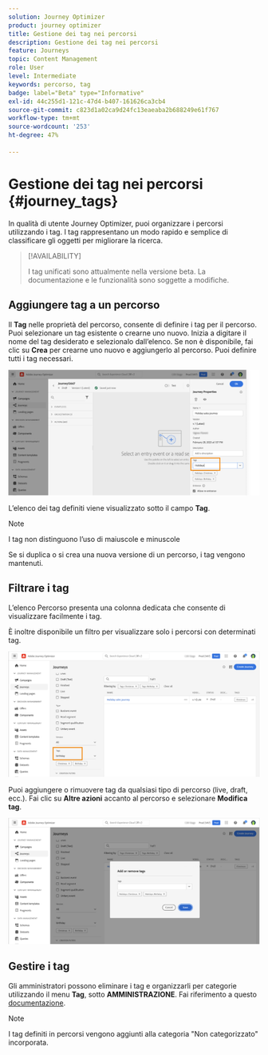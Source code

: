 ```yaml
---
solution: Journey Optimizer
product: journey optimizer
title: Gestione dei tag nei percorsi
description: Gestione dei tag nei percorsi
feature: Journeys
topic: Content Management
role: User
level: Intermediate
keywords: percorso, tag
badge: label="Beta" type="Informative"
exl-id: 44c255d1-121c-47d4-b407-161626ca3cb4
source-git-commit: c823d1a02ca9d24fc13eaeaba2b688249e61f767
workflow-type: tm+mt
source-wordcount: '253'
ht-degree: 47%

---
```


# Gestione dei tag nei percorsi {#journey_tags}

In qualità di utente Journey Optimizer, puoi organizzare i percorsi utilizzando i tag. I tag rappresentano un modo rapido e semplice di classificare gli oggetti per migliorare la ricerca.

>[!AVAILABILITY]
>
> I tag unificati sono attualmente nella versione beta. La documentazione e le funzionalità sono soggette a modifiche.

## Aggiungere tag a un percorso

Il **Tag** nelle proprietà del percorso, consente di definire i tag per il percorso. Puoi selezionare un tag esistente o crearne uno nuovo. Inizia a digitare il nome del tag desiderato e selezionalo dall’elenco. Se non è disponibile, fai clic su **Crea** per crearne uno nuovo e aggiungerlo al percorso. Puoi definire tutti i tag necessari.

![](assets/tags1.png)

L’elenco dei tag definiti viene visualizzato sotto il campo **Tag**.

>[!NOTE]
>
> I tag non distinguono l’uso di maiuscole e minuscole
> 
> Se si duplica o si crea una nuova versione di un percorso, i tag vengono mantenuti.

## Filtrare i tag

L’elenco Percorso presenta una colonna dedicata che consente di visualizzare facilmente i tag.

È inoltre disponibile un filtro per visualizzare solo i percorsi con determinati tag.

![](assets/tags2.png)

Puoi aggiungere o rimuovere tag da qualsiasi tipo di percorso (live, draft, ecc.). Fai clic su **Altre azioni** accanto al percorso e selezionare **Modifica tag**.

![](assets/tags3.png)

## Gestire i tag

Gli amministratori possono eliminare i tag e organizzarli per categorie utilizzando il menu **Tag**, sotto **AMMINISTRAZIONE**. Fai riferimento a questo [documentazione](https://experienceleague.adobe.com/docs/experience-platform/administrative-tags/overview.html?lang=it).

>[!NOTE]
>
> I tag definiti in percorsi vengono aggiunti alla categoria &quot;Non categorizzato&quot; incorporata.
